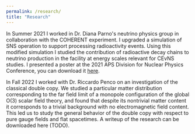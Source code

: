 ```yaml
---
permalink: /research/
title: "Research"
---
```


In Summer 2021 I worked in Dr. Diana Parno's neutrino physics group in
collaboration with the COHERENT experiment. I upgraded a simulation of SNS
operation to support processing radioactivity events. Using this modified
simulation I studied the contribution of radioactive decay chains to neutrino
production in the facility at energy scales relevant for CEvNS studies. I
presented a poster at the 2021 APS Division for Nuclear Physics Conference, you
can download it [here](/files/pdf/ParnoPoster.pdf).

In Fall 2022 I worked with Dr. Riccardo Penco on an investigation of the
classical double copy. We studied a particular matter distribution
corresponding to the far field limit of a monopole configuration of the global
O(3) scalar field theory, and found that despite its nontrivial matter content
it corresponds to a trivial background with no electromagnetic field content.
This led us to study the general behavior of the double copy with respect to
pure gauge fields and flat spacetimes. A writeup
of the research can be downloaded here (TODO).

